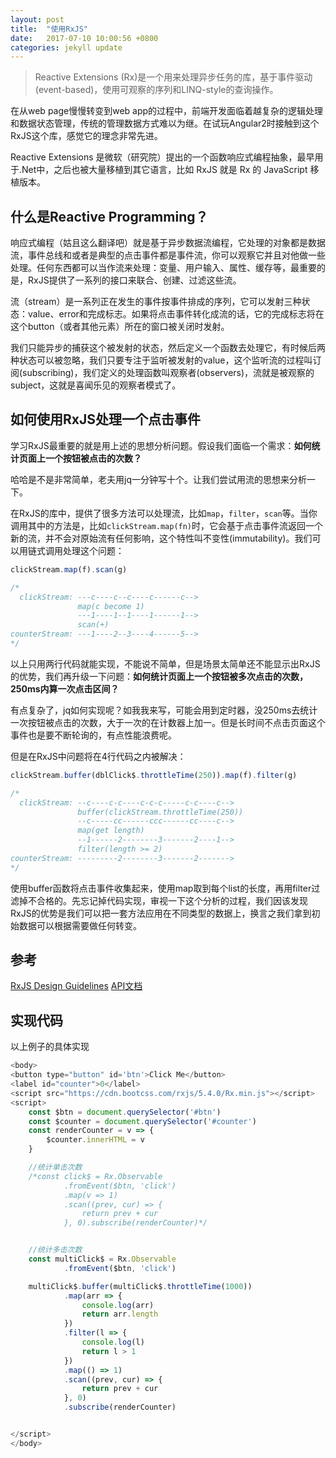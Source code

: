 ```yaml
---
layout: post
title:  "使用RxJS"
date:   2017-07-10 10:00:56 +0800
categories: jekyll update
---
```


> Reactive Extensions (Rx)是一个用来处理异步任务的库，基于事件驱动(event-based)，使用可观察的序列和LINQ-style的查询操作。

在从web page慢慢转变到web app的过程中，前端开发面临着越复杂的逻辑处理和数据状态管理，传统的管理数据方式难以为继。在试玩Angular2时接触到这个RxJS这个库，感觉它的理念非常先进。

Reactive Extensions 是微软（研究院）提出的一个函数响应式编程抽象，最早用于.Net中，之后也被大量移植到其它语言，比如 RxJS 就是 Rx 的 JavaScript 移植版本。

## 什么是Reactive Programming？

响应式编程（姑且这么翻译吧）就是基于异步数据流编程，它处理的对象都是数据流，事件总线和或者是典型的点击事件都是事件流，你可以观察它并且对他做一些处理。任何东西都可以当作流来处理：变量、用户输入、属性、缓存等，最重要的是，RxJS提供了一系列的接口来联合、创建、过滤这些流。

流（stream）是一系列正在发生的事件按事件排成的序列，它可以发射三种状态：value、error和完成标志。如果将点击事件转化成流的话，它的完成标志将在这个button（或者其他元素）所在的窗口被关闭时发射。

我们只能异步的捕获这个被发射的状态，然后定义一个函数去处理它，有时候后两种状态可以被忽略，我们只要专注于监听被发射的value，这个监听流的过程叫订阅(subscribing)，我们定义的处理函数叫观察者(observers)，流就是被观察的subject，这就是喜闻乐见的观察者模式了。

## 如何使用RxJS处理一个点击事件

学习RxJS最重要的就是用上述的思想分析问题。假设我们面临一个需求：**如何统计页面上一个按钮被点击的次数？**

哈哈是不是非常简单，老夫用jq一分钟写十个。让我们尝试用流的思想来分析一下。

在RxJS的库中，提供了很多方法可以处理流，比如```map```，```filter```，```scan```等。当你调用其中的方法是，比如```clickStream.map(fn)```时，它会基于点击事件流返回一个新的流，并不会对原始流有任何影响，这个特性叫不变性(immutability)。我们可以用链式调用处理这个问题：
```javascript
clickStream.map(f).scan(g)

/*
  clickStream: ---c----c--c----c------c-->
               map(c become 1)
               ---1----1--1----1------1-->
               scan(+)
counterStream: ---1----2--3----4------5-->
*/
```
以上只用两行代码就能实现，不能说不简单，但是场景太简单还不能显示出RxJS的优势，我们再升级一下问题：**如何统计页面上一个按钮被多次点击的次数，250ms内算一次点击区间？**

有点复杂了，jq如何实现呢？如我我来写，可能会用到定时器，没250ms去统计一次按钮被点击的次数，大于一次的在计数器上加一。但是长时间不点击页面这个事件也是要不断轮询的，有点性能浪费呢。

但是在RxJS中问题将在4行代码之内被解决：
```javascript
clickStream.buffer(dblClick$.throttleTime(250)).map(f).filter(g)

/*
  clickStream: --c----c-c----c-c-c-----c-c----c-->
               buffer(clickStream.throttleTime(250))
               --c-----cc------ccc------cc----c-->
               map(get length)
               --1------2--------3-------2----1-->
               filter(length >= 2)
counterStream: ---------2--------3-------2------->
*/
```
使用buffer函数将点击事件收集起来，使用map取到每个list的长度，再用filter过滤掉不合格的。先忘记掉代码实现，审视一下这个分析的过程，我们因该发现RxJS的优势是我们可以把一套方法应用在不同类型的数据上，换言之我们拿到初始数据可以根据需要做任何转变。

## 参考
[RxJS Design Guidelines](http://xgrommx.github.io/rx-book/content/guidelines/introduction/index.html)
[API文档](http://reactivex.io/rxjs/class/es6/Observable.js~Observable.html)

## 实现代码

以上例子的具体实现
```javascript
<body>
<button type="button" id='btn'>Click Me</button>
<label id="counter">0</label>
<script src="https://cdn.bootcss.com/rxjs/5.4.0/Rx.min.js"></script>
<script>
    const $btn = document.querySelector('#btn')
    const $counter = document.querySelector('#counter')
    const renderCounter = v => {
        $counter.innerHTML = v
    }

    //统计单击次数
    /*const click$ = Rx.Observable
            .fromEvent($btn, 'click')
            .map(v => 1)
            .scan((prev, cur) => {
                return prev + cur
            }, 0).subscribe(renderCounter)*/


    //统计多击次数
    const multiClick$ = Rx.Observable
            .fromEvent($btn, 'click')

    multiClick$.buffer(multiClick$.throttleTime(1000))
            .map(arr => {
                console.log(arr)
                return arr.length
            })
            .filter(l => {
                console.log(l)
                return l > 1
            })
            .map(() => 1)
            .scan((prev, cur) => {
                return prev + cur
            }, 0)
            .subscribe(renderCounter)


</script>
</body>
```
